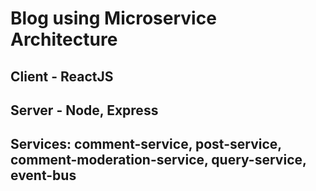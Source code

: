 # Blog using Microservice Architecture
## Client - ReactJS
## Server - Node, Express
## Services: comment-service, post-service, comment-moderation-service, query-service, event-bus 
